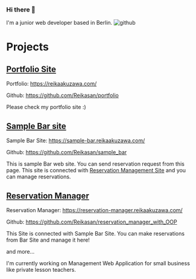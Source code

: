 ### Hi there 👋
I'm a junior web developer based in Berlin.
![github](https://user-images.githubusercontent.com/68085523/172256931-d5455eb7-20bd-46f0-b1fe-96379d2ba6c9.jpg)

# Projects
## [Portfolio Site](https://reikaakuzawa.com/)
Portfolio: https://reikaakuzawa.com/

Github: https://github.com/Reikasan/portfolio

Please check my portfolio site :)

## [Sample Bar site](https://sample-bar.reikaakuzawa.com/)
Sample Bar Site: https://sample-bar.reikaakuzawa.com/

Github: https://github.com/Reikasan/sample_bar

This is sample Bar web site. You can send reservation request from this page. This site is connected with [Reservation Management Site](https://reservation-manager.reikaakuzawa.com/) and you can manage reservations.

## [Reservation Manager](https://reservation-manager.reikaakuzawa.com/)
Reservation Manager: https://reservation-manager.reikaakuzawa.com/ 

Github: https://github.com/Reikasan/reservation_manager_with_OOP

This Site is connected with Sample Bar Site. You can make reservations from Bar Site and manage it here!

and more...

I'm currently working on Management Web Application for small business like private lesson teachers.

<!--
**Reikasan/Reikasan** is a ✨ _special_ ✨ repository because its `README.md` (this file) appears on your GitHub profile.

Here are some ideas to get you started:

- 🔭 I’m currently working on ...
- 🌱 I’m currently learning ...
- 👯 I’m looking to collaborate on ...
- 🤔 I’m looking for help with ...
- 💬 Ask me about ...
- 📫 How to reach me: ...
- 😄 Pronouns: ...
- ⚡ Fun fact: ...
-->
